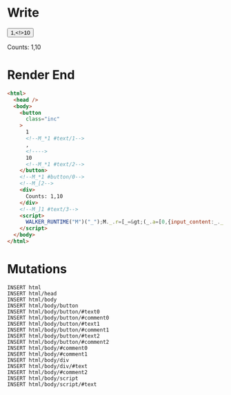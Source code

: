 # Write
  <button class=inc>1<!--M_*1 #text/1-->,<!>10<!--M_*1 #text/2--></button><!--M_*1 #button/0--><!--M_[2--><div>Counts: 1,10</div><!--M_]1 #text/3--><script>WALKER_RUNTIME("M")("_");M._.r=[_=>(_.a=[0,{input_content:_._.$compat_renderBody,x:1,y:10}]),1,"__tests__/components/custom-tag.marko_0_x_y"];M._.w()</script>

# Render End
```html
<html>
  <head />
  <body>
    <button
      class="inc"
    >
      1
      <!--M_*1 #text/1-->
      ,
      <!---->
      10
      <!--M_*1 #text/2-->
    </button>
    <!--M_*1 #button/0-->
    <!--M_[2-->
    <div>
      Counts: 1,10
    </div>
    <!--M_]1 #text/3-->
    <script>
      WALKER_RUNTIME("M")("_");M._.r=[_=&gt;(_.a=[0,{input_content:_._.$compat_renderBody,x:1,y:10}]),1,"__tests__/components/custom-tag.marko_0_x_y"];M._.w()
    </script>
  </body>
</html>
```

# Mutations
```
INSERT html
INSERT html/head
INSERT html/body
INSERT html/body/button
INSERT html/body/button/#text0
INSERT html/body/button/#comment0
INSERT html/body/button/#text1
INSERT html/body/button/#comment1
INSERT html/body/button/#text2
INSERT html/body/button/#comment2
INSERT html/body/#comment0
INSERT html/body/#comment1
INSERT html/body/div
INSERT html/body/div/#text
INSERT html/body/#comment2
INSERT html/body/script
INSERT html/body/script/#text
```